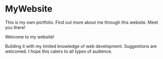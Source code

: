 # MyWebsite
This is my own portfolio. Find out more about me through this website. Meet you there!

Welcome to my website!

Building it with my limited knowledge of web development. Suggestions are welcomed.
I hope this caters to all types of audience.
